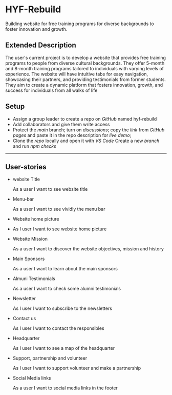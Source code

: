 # HYF-Rebuild

<!-- describe your project -->
Building website for free training programs for diverse backgrounds to foster innovation and growth.

## Extended Description

The user's current project is to develop a website that provides free training programs to people from diverse cultural backgrounds. They offer 5-month and 8-month training programs tailored to individuals with varying levels of experience. The website will have intuitive tabs for easy navigation, showcasing their partners, and providing testimonials from former students. They aim to create a dynamic platform that fosters innovation, growth, and success for individuals from all walks of life

## Setup

<!-- what code do you need just to open the project? this might include:
  - boilerplate code (https://brandlitic.com/what-is-boilerplate-code/)
  - loading program data
  - rendering the initial user interface
-->

- Assign a group leader to create a repo on _GitHub_ named hyf-rebuild
- Add collaborators and give them write access
- Protect the _main_ branch; turn on _discussions_; copy the _link_ from _GitHub
  pages_ and paste it in the repo description for _live demo_;
- Clone the _repo_ locally and open it with _VS Code_ Create a new _branch_ and
  run _npm checks_

---

<!-- copy this section once for each must-have user story -->

## User-stories

- website Title

  As a user I want to see website title

- Menu-bar

  As a user I want to see vividly the menu bar

- Website home picture
- As I user I want to see website home picture

- Website Mission

  As a user I want to discover the website objectives, mission and history

- Main Sponsors

  As a user I want to learn about the main sponsors

- Almuni Testimonials

  As a user I want to check some alumni testimonials

- Newsletter

  As I user I want to subscribe to the newsletters

- Contact us

  As I user I want to contact the responsibles

- Headquarter

  As I user I want to see a map of the headquarter

- Support, partnership and volunteer

  As I user I want to support volunteer and make a partnership

- Social Media links

  As a user I want to social media links in the footer
